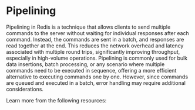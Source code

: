 # Pipelining

Pipelining in Redis is a technique that allows clients to send multiple commands to the server without waiting for individual responses after each command. Instead, the commands are sent in a batch, and responses are read together at the end. This reduces the network overhead and latency associated with multiple round trips, significantly improving throughput, especially in high-volume operations. Pipelining is commonly used for bulk data insertions, batch processing, or any scenario where multiple commands need to be executed in sequence, offering a more efficient alternative to executing commands one by one. However, since commands are queued and executed in a batch, error handling may require additional considerations.

Learn more from the following resources:

